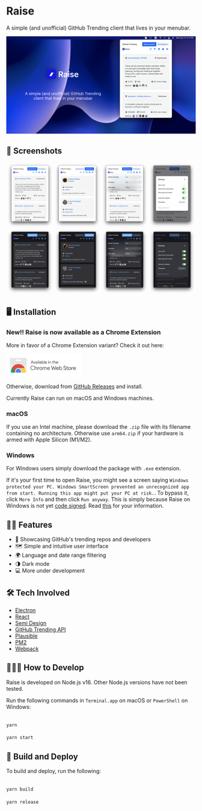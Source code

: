 # Raise

A simple (and unofficial) GitHub Trending client that lives in your menubar.

![Raise App Screenshots](./static/screenshots/banner.png)

## 📸 Screenshots

![Raise App Screenshots](./static/screenshots/ui.png)

## 🖥 Installation

### New!! Raise is now available as a Chrome Extension

More in favor of a Chrome Extension variant? Check it out here:

<a href="https://chrome.google.com/webstore/detail/raise-github-trending/gehkhkcbbfeooflhkboaggpgldmhfmag?hl=en&authuser=0" target="_blank"><img src="./static/available-in-chrome-web-store.png" width="200" /></a>

Otherwise, download from [GitHub Releases](https://github.com/meetyan/raise/releases) and install.

Currently Raise can run on macOS and Windows machines.

### macOS

If you use an Intel machine, please download the `.zip` file with its filename containing no architecture. Otherwise use `arm64.zip` if your hardware is armed with Apple Silicon (M1/M2).

### Windows

For Windows users simply download the package with `.exe` extension.

If it's your first time to open Raise, you might see a screen saying `Windows protected your PC. Windows SmartScreen prevented an unrecognized app from start. Running this app might put your PC at risk.`. To bypass it, click `More Info` and then click `Run anyway`. This is simply because Raise on Windows is not yet [code signed](https://www.electronjs.org/docs/latest/tutorial/code-signing). Read [this](https://stackoverflow.com/questions/48946680/how-to-avoid-the-windows-defender-smartscreen-prevented-an-unrecognized-app-fro) for your information.

## 🙌🏻 Features

- 🌠 Showcasing GitHub's trending repos and developers
- 🗺 Simple and intuitive user interface
- 🌍 Language and date range filtering
- 🌗 Dark mode
- 💻 More under development

## 🛠 Tech Involved

- [Electron](https://electronjs.org/)
- [React](https://reactjs.org/)
- [Semi Design](https://semi.design/)
- [GitHub Trending API](https://github.com/huchenme/github-trending-api)
- [Plausible](https://plausible.io/)
- [PM2](https://pm2.keymetrics.io/)
- [Webpack](https://webpack.js.org/)

## 🧑🏻‍💻 How to Develop

Raise is developed on Node.js v16. Other Node.js versions have not been tested.

Run the following commands in `Terminal.app` on macOS or `PowerShell` on Windows:

```bash

yarn

yarn start

```

## 📢 Build and Deploy

To build and deploy, run the following:

```bash

yarn build

yarn release

```

